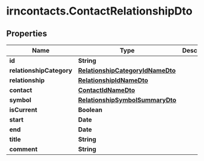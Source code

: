 # irncontacts.ContactRelationshipDto

## Properties

Name | Type | Description | Notes
------------ | ------------- | ------------- | -------------
**id** | **String** |  | [optional] 
**relationshipCategory** | [**RelationshipCategoryIdNameDto**](RelationshipCategoryIdNameDto.md) |  | [optional] 
**relationship** | [**RelationshipIdNameDto**](RelationshipIdNameDto.md) |  | [optional] 
**contact** | [**ContactIdNameDto**](ContactIdNameDto.md) |  | [optional] 
**symbol** | [**RelationshipSymbolSummaryDto**](RelationshipSymbolSummaryDto.md) |  | [optional] 
**isCurrent** | **Boolean** |  | [optional] 
**start** | **Date** |  | [optional] 
**end** | **Date** |  | [optional] 
**title** | **String** |  | [optional] 
**comment** | **String** |  | [optional] 


